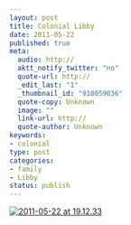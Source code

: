 ```yaml
--- 
layout: post
title: Colonial Libby
date: 2011-05-22
published: true
meta: 
  audio: http://
  aktt_notify_twitter: "no"
  quote-url: http://
  _edit_last: "1"
  _thumbnail_id: "910059036"
  quote-copy: Unknown
  image: ""
  link-url: http://
  quote-author: Unknown
keywords: 
- colonial
type: post
categories: 
- family
- Libby
status: publish
---
```

[![](http://media.eick.us/2011/05/2011-05-22-at-19.12.33-373x500.jpg "2011-05-22 at 19.12.33")](http://media.eick.us/2011/05/2011-05-22-at-19.12.33.jpg)
